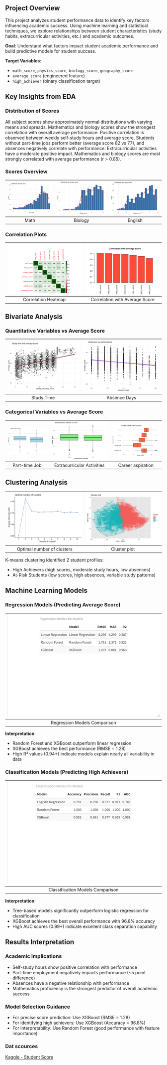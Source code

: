 ## Project Overview

This project analyzes student performance data to identify key factors influencing academic success. Using machine learning and statistical techniques, we explore relationships between student characteristics (study habits, extracurricular activities, etc.) and academic outcomes.

**Goal**: Understand what factors impact student academic performance and build predictive models for student success.

**Target Variables**:

- `math_score`, `physics_score`, `biology_score`, `geography_score`
- `average_score` (engineered feature)
- `high_achiever` (binary classification target)

## Key Insights from EDA

### Distribution of Scores

All subject scores show approximately normal distributions with varying means and spreads. Mathematics and biology scores show the strongest correlation with overall average performance. Positive correlation is observed between weekly self-study hours and average score. Students without part-time jobs perform better (average score 82 vs 77), and absences negatively correlate with performance. Extracurricular activities have a moderate positive impact. Mathematics and biology scores are most strongly correlated with average performance (r > 0.85).

### Scores Overview

| ![Math Score](02_Graphics/Math_score.png) | ![Biology Score](02_Graphics/Biology_score.png) | ![English Score](02_Graphics/English_score.png) |
|:---:|:---:|:---:|
| Math | Biology | English |

### Correlation Plots

| ![Correlation Heatmap](02_Graphics/Corr.png) | ![Correlation with Average](02_Graphics/corvsavg.png) |
|:---:|:---:|
| Correlation Heatmap | Correlation with Average Score |

## Bivariate Analysis

### Quantitative Variables vs Average Score

| ![Study Time vs Average Score](02_Graphics/studvsavg.png) | ![Absence Days vs Average Score](02_Graphics/absvsavg.png) |
|:---:|:---:|
| Study Time | Absence Days |

### Categorical Variables vs Average Score

| ![Part-time Job vs Average Score](02_Graphics/ptvsavg.png) | ![Extracurricular Activities vs Average Score](02_Graphics/extvsavg.png) | ![Career vs Average Score](02_Graphics/carvsavg.png) |
|:---:|:---:|:---:|
| Part-time Job | Extracurricular Activities | Career aspiration |

## Clustering Analysis

| ![Optimal number of cluster](02_Graphics/opti.png) | ![Cluster plot](02_Graphics/clplot.png) |
|:---:|:---:|
| Optimal number of clusters | Cluster plot |

K-means clustering identified 2 student profiles:  

- High Achievers (high scores, moderate study hours, low absences)  
- At-Risk Students (low scores, high absences, variable study patterns)  

## Machine Learning Models

### Regression Models (Predicting Average Score)

| ![Regression Models](02_Graphics/regr.png) |
|:---:|
| Regression Models Comparison |

**Interpretation**:

- Random Forest and XGBoost outperform linear regression  
- XGBoost achieves the best performance (RMSE = 1.28)  
- High R² values (0.94+) indicate models explain nearly all variability in data  

### Classification Models (Predicting High Achievers)

| ![Classification Models](02_Graphics/class.png) |
|:---:|
| Classification Models Comparison |

**Interpretation**:

- Tree-based models significantly outperform logistic regression for classification  
- XGBoost achieves the best overall performance with 96.8% accuracy  
- High AUC scores (0.99+) indicate excellent class separation capability  

## Results Interpretation

### Academic Implications

- Self-study hours show positive correlation with performance  
- Part-time employment negatively impacts performance (~5 point difference)  
- Absences have a negative relationship with performance  
- Mathematics proficiency is the strongest predictor of overall academic success  

### Model Selection Guidance

- For precise score prediction: Use XGBoost (RMSE = 1.28)  
- For identifying high achievers: Use XGBoost (Accuracy = 96.8%)  
- For interpretability: Use Random Forest (good performance with feature importance)  

### Dat scources
[Kaggle - Student Score](https://www.kaggle.com/code/mostafafathy33/student-score)
